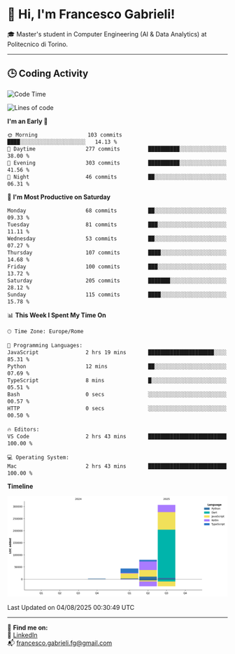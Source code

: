 # 👋 Hi, I'm Francesco Gabrieli!

🎓 Master's student in Computer Engineering (AI & Data Analytics) at Politecnico di Torino.  

---

## 🕒 Coding Activity

<!--START_SECTION:waka-->
![Code Time](http://img.shields.io/badge/Code%20Time-118%20hrs%208%20mins-blue)

![Lines of code](https://img.shields.io/badge/From%20Hello%20World%20I%27ve%20Written-429.5%20thousand%20lines%20of%20code-blue)

**I'm an Early 🐤** 

```text
🌞 Morning                103 commits         ████░░░░░░░░░░░░░░░░░░░░░   14.13 % 
🌆 Daytime                277 commits         ██████████░░░░░░░░░░░░░░░   38.00 % 
🌃 Evening                303 commits         ██████████░░░░░░░░░░░░░░░   41.56 % 
🌙 Night                  46 commits          ██░░░░░░░░░░░░░░░░░░░░░░░   06.31 % 
```
📅 **I'm Most Productive on Saturday** 

```text
Monday                   68 commits          ██░░░░░░░░░░░░░░░░░░░░░░░   09.33 % 
Tuesday                  81 commits          ███░░░░░░░░░░░░░░░░░░░░░░   11.11 % 
Wednesday                53 commits          ██░░░░░░░░░░░░░░░░░░░░░░░   07.27 % 
Thursday                 107 commits         ████░░░░░░░░░░░░░░░░░░░░░   14.68 % 
Friday                   100 commits         ███░░░░░░░░░░░░░░░░░░░░░░   13.72 % 
Saturday                 205 commits         ███████░░░░░░░░░░░░░░░░░░   28.12 % 
Sunday                   115 commits         ████░░░░░░░░░░░░░░░░░░░░░   15.78 % 
```


📊 **This Week I Spent My Time On** 

```text
🕑︎ Time Zone: Europe/Rome

💬 Programming Languages: 
JavaScript               2 hrs 19 mins       █████████████████████░░░░   85.31 % 
Python                   12 mins             ██░░░░░░░░░░░░░░░░░░░░░░░   07.69 % 
TypeScript               8 mins              █░░░░░░░░░░░░░░░░░░░░░░░░   05.51 % 
Bash                     0 secs              ░░░░░░░░░░░░░░░░░░░░░░░░░   00.57 % 
HTTP                     0 secs              ░░░░░░░░░░░░░░░░░░░░░░░░░   00.50 % 

🔥 Editors: 
VS Code                  2 hrs 43 mins       █████████████████████████   100.00 % 

💻 Operating System: 
Mac                      2 hrs 43 mins       █████████████████████████   100.00 % 
```

**Timeline**

![Lines of Code chart](https://raw.githubusercontent.com/francescogabrieli/francescogabrieli/main/assets/bar_graph.png)


 Last Updated on 04/08/2025 00:30:49 UTC
<!--END_SECTION:waka-->


---



🔗 **Find me on:**  
💼 [LinkedIn](https://www.linkedin.com/in/francesco-gabrieli)  
📬 francesco.gabrieli.fg@gmail.com  



